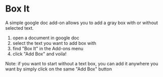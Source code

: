# Box It
A simple google doc add-on allows you to add a gray box with or without selected text.

1. open a document in google doc
2. select the text you want to add box with
2. find "Box It" in the Add-ons menu
3. click "Add Box" and voila!

Note: if you want to start without a text box, you can add it anywhere you want by simply click on the same "Add Box" button
